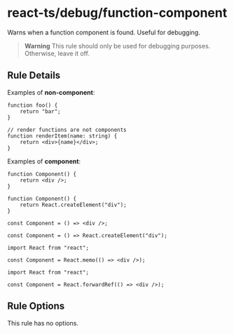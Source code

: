 # react-ts/debug/function-component

Warns when a function component is found. Useful for debugging.

> **Warning**
> This rule should only be used for debugging purposes.
> Otherwise, leave it off.

## Rule Details

Examples of **non-component**:

```tsx
function foo() {
    return "bar";
}
```

```tsx
// render functions are not components
function renderItem(name: string) {
    return <div>{name}</div>;
}
```

Examples of **component**:

```tsx
function Component() {
    return <div />;
}
```

```tsx
function Component() {
    return React.createElement("div");
}
```

```tsx
const Component = () => <div />;
```

```tsx
const Component = () => React.createElement("div");
```

```tsx
import React from "react";

const Component = React.memo(() => <div />);
```

```tsx
import React from "react";

const Component = React.forwardRef(() => <div />);
```

## Rule Options

This rule has no options.
